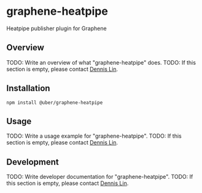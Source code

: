 # graphene-heatpipe

Heatpipe publisher plugin for Graphene

## Overview

TODO: Write an overview of what "graphene-heatpipe" does.
TODO: If this section is empty, please contact [Dennis Lin](dennis.lin@uber.com).

## Installation

```
npm install @uber/graphene-heatpipe
```

## Usage

TODO: Write a usage example for "graphene-heatpipe".
TODO: If this section is empty, please contact [Dennis Lin](dennis.lin@uber.com).

## Development

TODO: Write developer documentation for "graphene-heatpipe".
TODO: If this section is empty, please contact [Dennis Lin](dennis.lin@uber.com).
